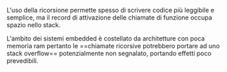 L'uso della ricorsione permette spesso di scrivere codice più leggibile e semplice, ma il record di attivazione delle chiamate di funzione occupa spazio nello stack.  

L'ambito dei sistemi embedded è costellato da architetture con poca memoria ram pertanto le ==chiamate ricorsive potrebbero portare ad uno stack overflow== potenzialmente non segnalato, portando effetti poco prevedibili.